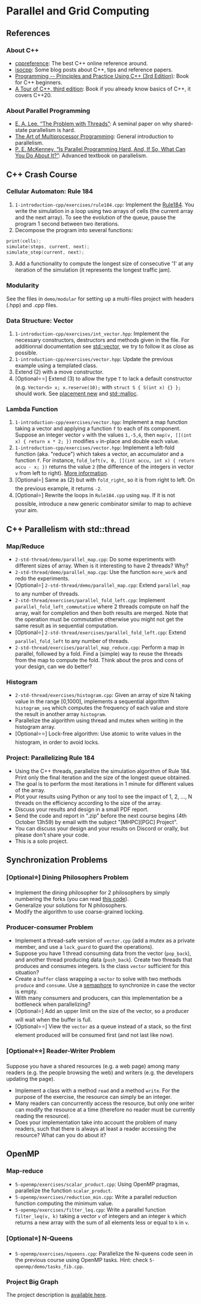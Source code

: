 # Parallel and Grid Computing

## References

### About C++

* [cppreference](https://en.cppreference.com/w/): The best C++ online reference around.
* [isocpp](https://isocpp.org/): Some blog posts about C++, tips and reference papers.
* [Programming -- Principles and Practice Using C++ (3rd Edition)](https://www.stroustrup.com/programming.html): Book for C++ beginners.
* [A Tour of C++, third edition](https://www.stroustrup.com/tour3.html): Book if you already know basics of C++, it covers C++20.

### About Parallel Programming

* [E. A. Lee, “The Problem with Threads”](https://digitalassets.lib.berkeley.edu/techreports/ucb/text/EECS-2006-1.pdf): A seminal paper on why shared-state parallelism is hard.
* [The Art of Multiprocessor Programming](https://shop.elsevier.com/books/the-art-of-multiprocessor-programming/herlihy/978-0-12-415950-1): General introduction to parallelism.
* [P. E. McKenney, “Is Parallel Programming Hard, And, If So, What Can You Do About It?”](https://cdn.kernel.org/pub/linux/kernel/people/paulmck/perfbook/perfbook.html): Advanced textbook on parallelism.


## C++ Crash Course

### Cellular Automaton: Rule 184

1. `1-introduction-cpp/exercises/rule184.cpp`: Implement the [Rule184](https://en.wikipedia.org/wiki/Rule_184).
You write the simulation in a loop using two arrays of cells (the current array and the next array).
To see the evolution of the queue, pause the program 1 second between two iterations.
2. Decompose the program into several functions:
```cpp
print(cells);
simulate(steps, current, next);
simulate_step(current, next);
```
3. Add a functionality to compute the longest size of consecutive '1' at any iteration of the simulation (it represents the longest traffic jam).

### Modularity

See the files in `demo/modular` for setting up a multi-files project with headers (.hpp) and .cpp files.

### Data Structure: Vector

1. `1-introduction-cpp/exercises/int_vector.hpp`: Implement the necessary constructors, destructors and methods given in the file. For additionnal documentation see [std::vector](https://en.cppreference.com/w/cpp/container/vector), we try to follow it as close as possible.
2. `1-introduction-cpp/exercises/vector.hpp`: Update the previous example using a templated class.
3. Extend (2) with a move constructor.
4. [Optional⭐⭐] Extend (3) to allow the type `T` to lack a default constructor (e.g. `Vector<S> x; x.reserve(10);` with `struct S { S(int x) {} };` should work.
  See [placement new](https://en.cppreference.com/w/cpp/language/new) and [std::malloc](https://en.cppreference.com/w/cpp/memory/c/malloc).

### Lambda Function

1. `1-introduction-cpp/exercises/vector.hpp`: Implement a map function taking a vector and applying a function `f` to each of its component.
Suppose an integer vector `v` with the values `1,-5,6`, then `map(v, [](int x) { return x * 2; })` modifies `v` in-place and double each value.
2. `1-introduction-cpp/exercises/vector.hpp`: Implement a left-fold function (aka. "reduce") which takes a vector, an accumulator and a function `f`.
For instance, `fold_left(v, 0, [](int accu, int x) { return accu - x; })` returns the value `2` (the difference of the integers in vector `v` from left to right).
[More information](https://en.wikipedia.org/wiki/Fold_(higher-order_function)).
3. [Optional⭐] Same as (2) but with `fold_right`, so it is from right to left. On the previous example, it returns `-2`.
4. [Optional⭐] Rewrite the loops in `Rule184.cpp` using `map`. If it is not possible, introduce a new generic combinator similar to map to achieve your aim.

## C++ Parallelism with std::thread

### Map/Reduce

* `2-std-thread/demo/parallel_map.cpp`: Do some experiments with different sizes of array. When is it interesting to have 2 threads? Why?
* `2-std-thread/demo/parallel_map.cpp`: Use the function `more_work` and redo the experiments.
* [Optional⭐] `2-std-thread/demo/parallel_map.cpp`: Extend `parallel_map` to any number of threads.
* `2-std-thread/exercises/parallel_fold_left.cpp`: Implement `parallel_fold_left_commutative`  where 2 threads compute on half the array, wait for completion and then both results are merged. Note that the operation must be commutative otherwise you might not get the same result as in sequential computation.
* [Optional⭐] `2-std-thread/exercises/parallel_fold_left.cpp`: Extend `parallel_fold_left` to any number of threads.
* `2-std-thread/exercises/parallel_map_reduce.cpp`: Perform a map in parallel, followed by a fold. Find a (simple) way to reuse the threads from the map to compute the fold. Think about the pros and cons of your design, can we do better?

### Histogram

* `2-std-thread/exercises/histogram.cpp`: Given an array of size N taking value in the range [0,1000], implements a sequential algorithm `histogram_seq` which computes the frequency of each value and store the result in another array `histogram`.
* Parallelize the algorithm using thread and mutex when writing in the histogram array.
* [Optional⭐⭐] Lock-free algorithm: Use atomic to write values in the histogram, in order to avoid locks.

### Project: Parallelizing Rule 184

* Using the C++ threads, parallelize the simulation algorithm of Rule 184. Print only the final iteration and the size of the longest queue obtained.
* The goal is to perform the most iterations in 1 minute for different values of the array.
* Plot your results using Python or any tool to see the impact of 1, 2, ..., N threads on the efficiency according to the size of the array.
* Discuss your results and design in a small PDF report.
* Send the code and report in ".zip" before the next course begins (4th October 13h59) by email with the subject "[MHPC][PGC] Project".
* You can discuss your design and your results on Discord or orally, but please don't share your code.
* This is a solo project.

## Synchronization Problems

### [Optional⭐] Dining Philosophers Problem

* Implement the dining philosopher for 2 philosophers by simply numbering the forks (you can read [this code](https://github.com/ffelten/ocaml-snippets/blob/main/shared_memory_II/bin/philosophers_lock.ml)).
* Generalize your solutions for N philosophers.
* Modify the algorithm to use coarse-grained locking.

### Producer-consumer Problem

* Implement a thread-safe version of `vector.cpp` (add a mutex as a private member, and use a `lock_guard` to guard the operations).
* Suppose you have 1 thread consuming data from the vector (`pop_back`), and another thread producing data (`push_back`). Create two threads that produces and consumes integers. Is the class `vector` sufficient for this situation?
* Create a `buffer` class wrapping a `vector` to solve with two methods `produce` and `consume`. Use a [semaphore](https://en.cppreference.com/w/cpp/thread/counting_semaphore) to synchronize in case the vector is empty.
* With many consumers and producers, can this implementation be a bottleneck when parallelizing?
* [Optional⭐] Add an upper limit on the size of the vector, so a producer will wait when the buffer is full.
* [Optional⭐⭐] View the `vector` as a queue instead of a stack, so the first element produced will be consumed first (and not last like now).

### [Optional⭐⭐] Reader-Writer Problem

Suppose you have a shared resources (e.g. a web page) among many readers (e.g. the people browsing the web) and writers (e.g. the developers updating the page).

* Implement a class with a method `read` and a method `write`. For the purpose of the exercise, the resource can simply be an integer.
* Many readers can concurrently access the resource, but only one writer can modify the resource at a time (therefore no reader must be currently reading the resource).
* Does your implementation take into account the problem of many readers, such that there is always at least a reader accessing the resource? What can you do about it?

## OpenMP

### Map-reduce

* `5-openmp/exercises/scalar_product.cpp`: Using OpenMP pragmas, parallelize the function `scalar_product`.
* `5-openmp/exercises/reduction_min.cpp`: Write a parallel reduction function computing the minimum value.
* `5-openmp/exercises/filter_leq.cpp`: Write a parallel function `filter_leq(v, k)` taking a vector `v` of integers and an integer `k` which returns a new array with the sum of all elements less or equal to `k` in `v`.

### [Optional⭐] N-Queens

* `5-openmp/exercises/nqueens.cpp`: Parallelize the N-queens code seen in the previous course using OpenMP tasks. Hint: check `5-openmp/demo/tasks_fib.cpp`.

### Project Big Graph

The project description is [available here](https://github.com/ptal/parallel-and-grid-computing-uni.lu/tree/main/5-openmp/project/README.md).
